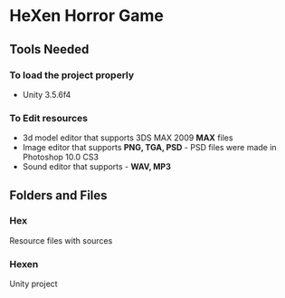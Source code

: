 # HeXen Horror Game

## Tools Needed
### To load the project properly
- Unity 3.5.6f4
### To Edit resources
- 3d model editor that supports 3DS MAX 2009 **MAX** files
- Image editor that supports **PNG, TGA, PSD** - PSD files were made in Photoshop 10.0 CS3
- Sound editor that supports - **WAV, MP3**

## Folders and Files
### Hex
Resource files with sources
### Hexen
Unity project
